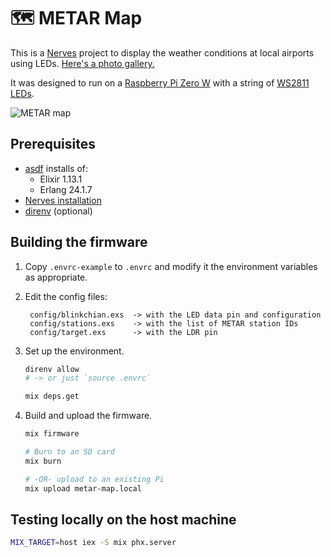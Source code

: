 # 🗺 METAR Map

This is a [Nerves](https://www.nerves-project.org) project to display the weather conditions at local airports using LEDs. [Here's a photo gallery.](https://imgur.com/a/z6Rmb7u)

It was designed to run on a [Raspberry Pi Zero W](https://www.raspberrypi.com/products/raspberry-pi-zero-w/) with a string of [WS2811 LEDs](https://www.amazon.com/gp/product/B01AU6UG70).

![METAR map](https://imgur.com/DdmS8FM.jpg)

## Prerequisites

* [asdf](http://asdf-vm.com) installs of:
  * Elixir 1.13.1
  * Erlang 24.1.7
* [Nerves installation](https://hexdocs.pm/nerves/installation.html)
* [direnv](https://direnv.net) (optional)

## Building the firmware

1. Copy `.envrc-example` to `.envrc` and modify it the environment variables as appropriate.

2. Edit the config files:

        config/blinkchian.exs  -> with the LED data pin and configuration
        config/stations.exs    -> with the list of METAR station IDs
        config/target.exs      -> with the LDR pin

3. Set up the environment.

    ```bash
    direnv allow
    # -> or just `source .envrc`

    mix deps.get
    ```

4. Build and upload the firmware.

    ```bash
    mix firmware

    # Burn to an SD card
    mix burn

    # -OR- upload to an existing Pi
    mix upload metar-map.local
    ```

## Testing locally on the host machine

```bash
MIX_TARGET=host iex -S mix phx.server
```
